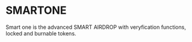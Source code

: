 # SMARTONE
Smart one is the advanced SMART AIRDROP with veryfication functions, locked and burnable tokens.
